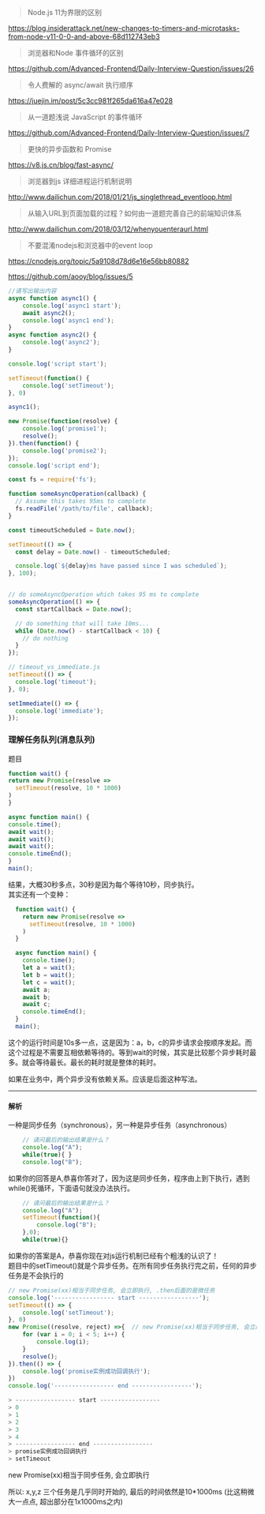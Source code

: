 >Node.js 11为界限的区别

https://blog.insiderattack.net/new-changes-to-timers-and-microtasks-from-node-v11-0-0-and-above-68d112743eb3

>浏览器和Node 事件循环的区别 

https://github.com/Advanced-Frontend/Daily-Interview-Question/issues/26

>令人费解的 async/await 执行顺序

https://juejin.im/post/5c3cc981f265da616a47e028

> 从一道题浅说 JavaScript 的事件循环

https://github.com/Advanced-Frontend/Daily-Interview-Question/issues/7

> 更快的异步函数和 Promise

https://v8.js.cn/blog/fast-async/

> 浏览器到js 详细进程运行机制说明

http://www.dailichun.com/2018/01/21/js_singlethread_eventloop.html

> 从输入URL到页面加载的过程？如何由一道题完善自己的前端知识体系 

http://www.dailichun.com/2018/03/12/whenyouenteraurl.html

>不要混淆nodejs和浏览器中的event loop

https://cnodejs.org/topic/5a9108d78d6e16e56bb80882  

https://github.com/aooy/blog/issues/5

```js
//请写出输出内容
async function async1() {
    console.log('async1 start');
    await async2();
    console.log('async1 end');
}
async function async2() {
	console.log('async2');
}

console.log('script start');

setTimeout(function() {
    console.log('setTimeout');
}, 0)

async1();

new Promise(function(resolve) {
    console.log('promise1');
    resolve();
}).then(function() {
    console.log('promise2');
});
console.log('script end');
```

```js
const fs = require('fs');

function someAsyncOperation(callback) {
  // Assume this takes 95ms to complete
  fs.readFile('/path/to/file', callback);
}

const timeoutScheduled = Date.now();

setTimeout(() => {
  const delay = Date.now() - timeoutScheduled;

  console.log(`${delay}ms have passed since I was scheduled`);
}, 100);


// do someAsyncOperation which takes 95 ms to complete
someAsyncOperation(() => {
  const startCallback = Date.now();

  // do something that will take 10ms...
  while (Date.now() - startCallback < 10) {
    // do nothing
  }
});
```
```js
// timeout_vs_immediate.js
setTimeout(() => {
  console.log('timeout');
}, 0);

setImmediate(() => {
  console.log('immediate');
});
```

### 理解任务队列(消息队列)

题目

  ```js
  function wait() {
  return new Promise(resolve =>
    setTimeout(resolve, 10 * 1000)
  )
}

async function main() {
  console.time();
  await wait();
  await wait();
  await wait();
  console.timeEnd();
}
main();
  ```

  结果，大概30秒多点，30秒是因为每个等待10秒，同步执行。  
  其实还有一个变种：
```js
  function wait() {
    return new Promise(resolve =>
      setTimeout(resolve, 10 * 1000)
    )
  }

  async function main() {
    console.time();
    let a = wait();
    let b = wait();
    let c = wait();
    await a;
    await b;
    await c;
    console.timeEnd();
  }
  main();
```

  这个的运行时间是10s多一点，这是因为：a，b，c的异步请求会按顺序发起。而这个过程是不需要互相依赖等待的。等到wait的时候，其实是比较那个异步耗时最多。就会等待最长。最长的耗时就是整体的耗时。

  如果在业务中，两个异步没有依赖关系。应该是后面这种写法。

-----

#### 解析

一种是同步任务（synchronous），另一种是异步任务（asynchronous）
```js
    // 请问最后的输出结果是什么？
    console.log("A");
    while(true){ }
    console.log("B");
```
如果你的回答是A,恭喜你答对了，因为这是同步任务，程序由上到下执行，遇到while()死循环，下面语句就没办法执行。
```js
    // 请问最后的输出结果是什么？
    console.log("A");
    setTimeout(function(){
    	console.log("B");
    },0);
    while(true){}
```
如果你的答案是A，恭喜你现在对js运行机制已经有个粗浅的认识了！  
题目中的setTimeout()就是个异步任务。在所有同步任务执行完之前，任何的异步任务是不会执行的

```js
// new Promise(xx)相当于同步任务, 会立即执行, .then后面的是微任务
console.log('----------------- start -----------------');
setTimeout(() => {
    console.log('setTimeout');
}, 0)
new Promise((resolve, reject) =>{  // new Promise(xx)相当于同步任务, 会立即执行, .then后面的是微任务
    for (var i = 0; i < 5; i++) {
        console.log(i);
    }
    resolve();  
}).then(() => {  
    console.log('promise实例成功回调执行');
})
console.log('----------------- end -----------------');

> ----------------- start -----------------
> 0
> 1
> 2
> 3
> 4
> ----------------- end -----------------
> promise实例成功回调执行
> setTimeout
```

new Promise(xx)相当于同步任务, 会立即执行

所以: x,y,z 三个任务是几乎同时开始的, 最后的时间依然是10*1000ms (比这稍微大一点点, 超出部分在1x1000ms之内)
